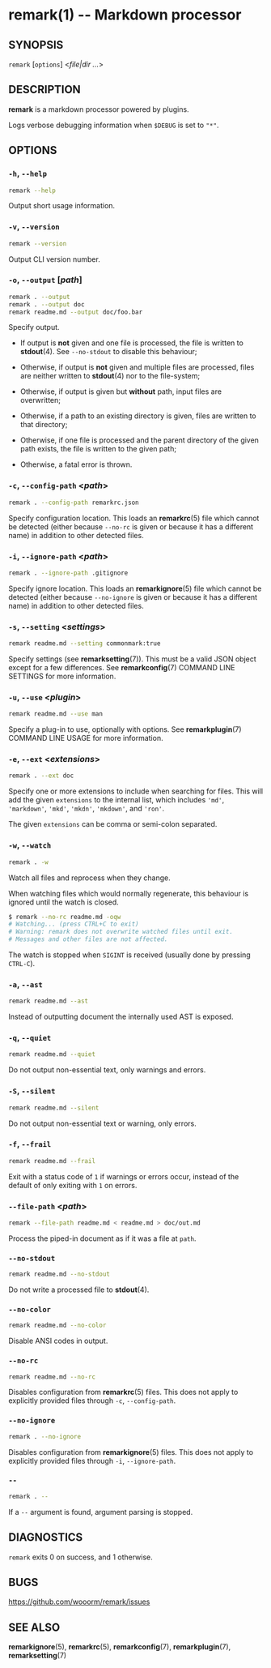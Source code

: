 # remark(1) -- Markdown processor

## SYNOPSIS

`remark` \[`options`] &lt;_file|dir_ _..._>

## DESCRIPTION

**remark** is a markdown processor powered by plugins.

Logs verbose debugging information when `$DEBUG` is set to `"*"`.

## OPTIONS

### `-h`, `--help`

```sh
remark --help
```

Output short usage information.

### `-v`, `--version`

```sh
remark --version
```

Output CLI version number.

### `-o`, `--output` \[_path_]

```sh
remark . --output
remark . --output doc
remark readme.md --output doc/foo.bar
```

Specify output.

*   If output is **not** given and one file is processed, the file is written
    to **stdout**(4). See `--no-stdout` to disable this behaviour;

*   Otherwise, if output is **not** given and multiple files are processed,
    files are neither written to **stdout**(4) nor to the file-system;

*   Otherwise, if output is given but **without** path, input files are
    overwritten;

*   Otherwise, if a path to an existing directory is given, files are written
    to that directory;

*   Otherwise, if one file is processed and the parent directory of the given
    path exists, the file is written to the given path;

*   Otherwise, a fatal error is thrown.

### `-c`, `--config-path` &lt;_path_>

```sh
remark . --config-path remarkrc.json
```

Specify configuration location. This loads an **remarkrc**(5) file which cannot
be detected (either because `--no-rc` is given or because it has a different
name) in addition to other detected files.

### `-i`, `--ignore-path` &lt;_path_>

```sh
remark . --ignore-path .gitignore
```

Specify ignore location. This loads an **remarkignore**(5) file which cannot be
detected (either because `--no-ignore` is given or because it has a different
name) in addition to other detected files.

### `-s`, `--setting` &lt;_settings_>

```sh
remark readme.md --setting commonmark:true
```

Specify settings (see **remarksetting**(7)). This must be a valid JSON object
except for a few differences. See **remarkconfig**(7) COMMAND LINE SETTINGS
for more information.

### `-u`, `--use` &lt;_plugin_>

```sh
remark readme.md --use man
```

Specify a plug-in to use, optionally with options. See **remarkplugin**(7)
COMMAND LINE USAGE for more information.

### `-e`, `--ext` &lt;_extensions_>

```sh
remark . --ext doc
```

Specify one or more extensions to include when searching for files.
This will add the given `extensions` to the internal list, which includes
`'md'`, `'markdown'`, `'mkd'`, `'mkdn'`, `'mkdown'`, and `'ron'`.

The given `extensions` can be comma or semi-colon separated.

### `-w`, `--watch`

```sh
remark . -w
```

Watch all files and reprocess when they change.

When watching files which would normally regenerate,
this behaviour is ignored until the watch is closed.

```sh
$ remark --no-rc readme.md -oqw
# Watching... (press CTRL+C to exit)
# Warning: remark does not overwrite watched files until exit.
# Messages and other files are not affected.
```

The watch is stopped when `SIGINT` is received (usually done by pressing
`CTRL-C`).

### `-a`, `--ast`

```sh
remark readme.md --ast
```

Instead of outputting document the internally used AST is exposed.

### `-q`, `--quiet`

```sh
remark readme.md --quiet
```

Do not output non-essential text, only warnings and errors.

### `-S`, `--silent`

```sh
remark readme.md --silent
```

Do not output non-essential text or warning, only errors.

### `-f`, `--frail`

```sh
remark readme.md --frail
```

Exit with a status code of `1` if warnings or errors occur,
instead of the default of only exiting with `1` on errors.

### `--file-path` &lt;_path_>

```sh
remark --file-path readme.md < readme.md > doc/out.md
```

Process the piped-in document as if it was a file at `path`.

### `--no-stdout`

```sh
remark readme.md --no-stdout
```

Do not write a processed file to **stdout**(4).

### `--no-color`

```sh
remark readme.md --no-color
```

Disable ANSI codes in output.

### `--no-rc`

```sh
remark readme.md --no-rc
```

Disables configuration from **remarkrc**(5) files. This does not apply to
explicitly provided files through `-c`, `--config-path`.

### `--no-ignore`

```sh
remark . --no-ignore
```

Disables configuration from **remarkignore**(5) files. This does not apply to
explicitly provided files through `-i`, `--ignore-path`.

### `--`

```sh
remark . --
```

If a `--` argument is found, argument parsing is stopped.

## DIAGNOSTICS

`remark` exits 0 on success, and 1 otherwise.

## BUGS

<https://github.com/wooorm/remark/issues>

## SEE ALSO

**remarkignore**(5), **remarkrc**(5), **remarkconfig**(7),
**remarkplugin**(7), **remarksetting**(7)
